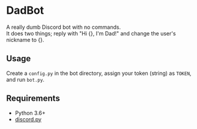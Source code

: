 # DadBot

A really dumb Discord bot with no commands.  
It does two things; reply with "Hi {}, I'm Dad!" and change the user's nickname to {}.

## Usage

Create a `config.py` in the bot directory, assign your token (string) as `TOKEN`, and run `bot.py`.

## Requirements

- Python 3.6+
- [discord.py](https://github.com/Rapptz/discord.py)
